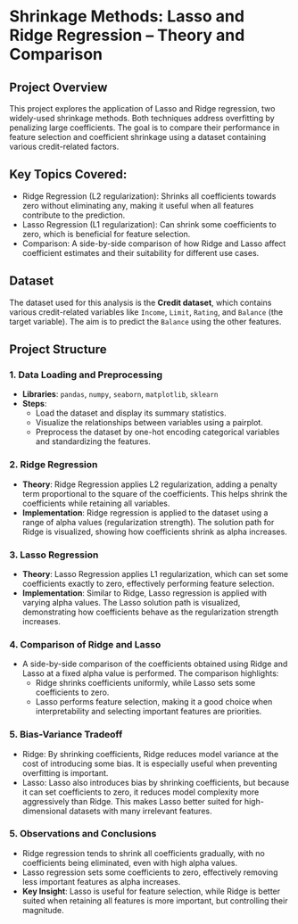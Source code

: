# Shrinkage Methods: Lasso and Ridge Regression – Theory and Comparison

## Project Overview
This project explores the application of Lasso and Ridge regression, two widely-used shrinkage methods. Both techniques address overfitting by penalizing large coefficients. The goal is to compare their performance in feature selection and coefficient shrinkage using a dataset containing various credit-related factors.

## Key Topics Covered:
- Ridge Regression (L2 regularization): Shrinks all coefficients towards zero without eliminating any, making it useful when all features contribute to the prediction.
- Lasso Regression (L1 regularization): Can shrink some coefficients to zero, which is beneficial for feature selection.
- Comparison: A side-by-side comparison of how Ridge and Lasso affect coefficient estimates and their suitability for different use cases.

## Dataset
The dataset used for this analysis is the **Credit dataset**, which contains various credit-related variables like `Income`, `Limit`, `Rating`, and `Balance` (the target variable). The aim is to predict the `Balance` using the other features.

## Project Structure

### 1. Data Loading and Preprocessing
- **Libraries**: `pandas`, `numpy`, `seaborn`, `matplotlib`, `sklearn`
- **Steps**:
  - Load the dataset and display its summary statistics.
  - Visualize the relationships between variables using a pairplot.
  - Preprocess the dataset by one-hot encoding categorical variables and standardizing the features.

### 2. Ridge Regression
- **Theory**: Ridge Regression applies L2 regularization, adding a penalty term proportional to the square of the coefficients. This helps shrink the coefficients while retaining all variables.
- **Implementation**: Ridge regression is applied to the dataset using a range of alpha values (regularization strength). The solution path for Ridge is visualized, showing how coefficients shrink as alpha increases.

### 3. Lasso Regression
- **Theory**: Lasso Regression applies L1 regularization, which can set some coefficients exactly to zero, effectively performing feature selection.
- **Implementation**: Similar to Ridge, Lasso regression is applied with varying alpha values. The Lasso solution path is visualized, demonstrating how coefficients behave as the regularization strength increases.

### 4. Comparison of Ridge and Lasso
- A side-by-side comparison of the coefficients obtained using Ridge and Lasso at a fixed alpha value is performed. The comparison highlights:
  - Ridge shrinks coefficients uniformly, while Lasso sets some coefficients to zero.
  - Lasso performs feature selection, making it a good choice when interpretability and selecting important features are priorities.
 
### 5. Bias-Variance Tradeoff

- Ridge: By shrinking coefficients, Ridge reduces model variance at the cost of introducing some bias. It is especially useful when preventing overfitting is important.
- Lasso: Lasso also introduces bias by shrinking coefficients, but because it can set coefficients to zero, it reduces model complexity more aggressively than Ridge. This makes Lasso     better suited for high-dimensional datasets with many irrelevant features.

### 5. Observations and Conclusions
- Ridge regression tends to shrink all coefficients gradually, with no coefficients being eliminated, even with high alpha values.
- Lasso regression sets some coefficients to zero, effectively removing less important features as alpha increases.
- **Key Insight**: Lasso is useful for feature selection, while Ridge is better suited when retaining all features is more important, but controlling their magnitude.
